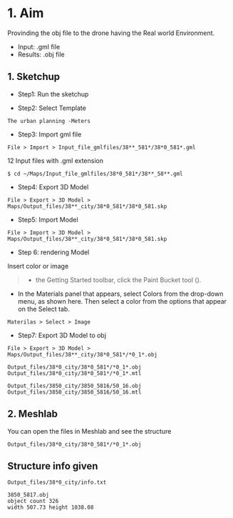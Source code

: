 # 1. Aim
Provinding the obj file to the drone having the Real world Environment.
* Input: .gml file
* Results: .obj file


## 1. Sketchup
* Step1: Run the sketchup 

* Step2: Select Template
```
The urban planning -Meters 
```

* Step3: Import gml file 
```
File > Import > Input_file_gmlfiles/38**_581*/38*0_581*.gml
```
12 Input files  with .gml extension 
```
$ cd ~/Maps/Input_file_gmlfiles/38*0_581*/38**_58**.gml
```

* Step4: Export 3D Model 
```
File > Export > 3D Model >   Maps/Output_files/38**_city/38*0_581*/38*0_581.skp
```

* Step5: Import  Model 
```
File > Import > 3D Model >   Maps/Output_files/38**_city/38*0_581*/38*0_581.skp
```

* Step 6: rendering   Model 

 Insert color or image 

> * the Getting Started toolbar, click the Paint Bucket tool ().
* In the Materials panel that appears, select Colors from the drop-down menu, as shown here. Then select a color from the options that appear on the Select tab.

```
Materilas > Select > Image 
```

* Step7: Export 3D Model to obj
```
File > Export > 3D Model > Maps/Output_files/38**_city/38*0_581*/*0_1*.obj
```

``` Output files 
Output_files/38*0_city/38*0_581*/*0_1*.obj
Output_files/38*0_city/38*0_581*/*0_1*.mtl
```
``` example files 
Output_files/3850_city/3850_5816/50_16.obj
Output_files/3850_city/3850_5816/50_16.mtl
```
## 2. Meshlab

You can open the files in Meshlab and see the structure 
``` Output files 
Output_files/38*0_city/38*0_581*/*0_1*.obj
```

## Structure info given
``` Info  files 
Output_files/38*0_city/info.txt
```
``` Example 
3850_5817.obj
object count 326
width 507.73 height 1038.08
```
